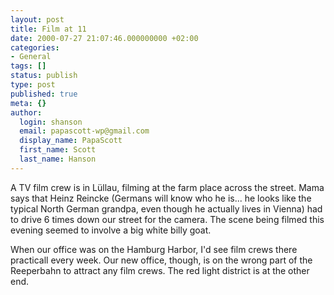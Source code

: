 ```yaml
---
layout: post
title: Film at 11
date: 2000-07-27 21:07:46.000000000 +02:00
categories:
- General
tags: []
status: publish
type: post
published: true
meta: {}
author:
  login: shanson
  email: papascott-wp@gmail.com
  display_name: PapaScott
  first_name: Scott
  last_name: Hanson
---
```

<p>A TV film crew is in Lüllau, filming at the farm place across the street. Mama says that Heinz Reincke (Germans will know who he is... he looks like the typical North German grandpa, even though he actually lives in Vienna) had to drive 6 times down our street for the camera. The scene being filmed this evening seemed to involve a big white billy goat.</p>
<p>When our office was on the Hamburg Harbor, I'd see film crews there practicall every week. Our new office, though, is on the wrong part of the Reeperbahn to attract any film crews. The red light district is at the other end.</p>
